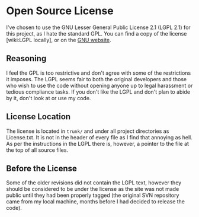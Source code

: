# Open Source License #
I've chosen to use the GNU Lesser General Public License 2.1 (LGPL 2.1) for this project, as I hate the standard GPL. You can find a copy of the license [wiki:LGPL locally], or on the [GNU website](http://www.gnu.org/copyleft/lesser.html).

## Reasoning ##
I feel the GPL is too restrictive and don't agree with some of the restrictions it imposes. The LGPL seems fair to both the original developers and those who wish to use the code without opening anyone up to legal harassment or tedious compliance tasks. If you don't like the LGPL and don't plan to abide by it, don't look at or use my code.

## License Location ##
The license is located in ` trunk/ ` and under all project directories as License.txt. It is not in the header of every file as I find that annoying as hell. As per the instructions in the LGPL there is, however, a pointer to the file at the top of all source files.

## Before the License ##
Some of the older revisions did not contain the LGPL text, however they should be considered to be under the license as the site was not made public until they had been properly tagged (the original SVN repository came from my local machine, months before I had decided to release the code).